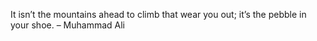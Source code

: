 It isn’t the mountains ahead to climb that wear you out; it’s the pebble in your shoe.
– Muhammad Ali
